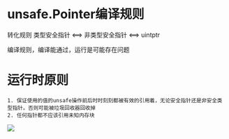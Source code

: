# unsafe.Pointer编译规则

转化规则 类型安全指针 <==> 非类型安全指针 <==> uintptr

编译规则，编译能通过，运行是可能存在问题

# 运行时原则

    1. 保证使用的值的unsafe操作前后时时刻刻都被有效的引用着，无论安全指针还是非安全类型指针。否则可能被垃圾回收器回收掉
    2. 任何指针都不应该引用未知内存块

  

![](https://tva1.sinaimg.cn/large/008eGmZEly1gnt7lxngcyj31ll0u013v.jpg)

